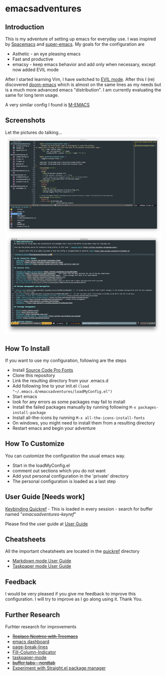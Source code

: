 # emacsadventures

## Introduction

This is my adventure of setting up emacs for everyday use. I was inspired by [Spacemacs](https://github.com/syl20bnr/spacemacs) and [super-emacs](https://github.com/myTerminal/super-emacs).
My goals for the configuration are

- Asthetic - an eye pleasing emacs
- Fast and productive
- emacsy - keep emacs behavior and add only when necessary, except now added EVIL mode

After I started learning Vim, I have switched to [EVIL mode](https://github.com/emacs-evil/evil). After this I (re) discovered [doom-emacs](https://github.com/hlissner/doom-emacs) which is almost on the same lines as my needs but is a much more advanced emacs "distribution". I am currently evaluating the same for long term usage.

A very similar config I found is [M-EMACS](https://github.com/MatthewZMD/.emacs.d)

## Screenshots

Let the pictures do talking...
![Config In Action](/screenshots/InAction.png)
![With Spaceline](/screenshots/WithSpaceLine.png)

## How To Install

If you want to use my configuration, following are the steps

- Install [Source Code Pro Fonts](https://github.com/adobe-fonts/source-code-pro/)
- Clone this repository
- Link the resulting directory from your .emacs.d
- Add following line to your init.el
  `(load "~/.emacs.d/emacsadventures/loadMyConfig.el")`
- Start emacs
- look for any errors as some packages may fail to install
- Install the failed packages manually by running following
  `M-x packages-install-package`
- Install all-the-icons by running
  `M-x all-the-icons-install-fonts`
- On windows, you might need to install them from a resulting directory
- Restart emacs and begin your adventure

## How To Customize

You can customize the configuration the usual emacs way.

- Start in the loadMyConfig.el
- comment out sections which you do not want
- Add yout personal configuration in the 'private' directory
- The personal configuration is loaded as a last step

## User Guide [Needs work]

[Keybinding Quickref](/keybindings.md) - This is loaded in every session - search for buffer named "_emacsadventures-keyref_"

Please find the user guide at [User Guide](/userguide.md)

## Cheatsheets

All the important cheatsheets are located in the [quickref](/quickref) directory

- [Markdown mode User Guide](https://jblevins.org/projects/markdown-mode/)
- [Taskpaper mode User Guide](https://github.com/saf-dmitry/taskpaper-mode)

## Feedback

I would be very pleased if you give me feedback to improve this configuration. I will try to improve as I go along using it.
Thank You.

## Further Research

Furhter research for improvements

- ~~[Replace Neotree with Treemacs](https://github.com/Alexander-Miller/treemacs)~~
- [emacs dashboard](https://github.com/rakanalh/emacs-dashboard)
- [page-break-lines](https://github.com/purcell/page-break-lines)
- [Fill-Column-Indicator](https://github.com/alpaker/Fill-Column-Indicator)
- [taskpaper-mode](https://github.com/saf-dmitry/taskpaper-mode)
- ~~[buffer tabs - nerdtab](https://github.com/casouri/nerdtab)~~
- [Experiment with Straight.el package manager](https://github.com/raxod502/straight.el)
